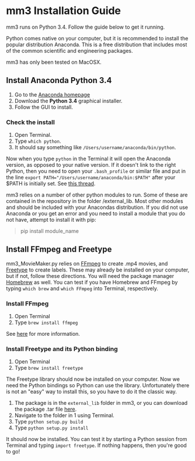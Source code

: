 # mm3 Installation Guide

mm3 runs on Python 3.4. Follow the guide below to get it running.

Python comes native on your computer, but it is recommended to install the popular distribution Anaconda. This is a free distribution that includes most of the common scientific and engineering packages.

mm3 has only been tested on MacOSX.

## Install Anaconda Python 3.4

1. Go to the [Anaconda homepage](https://www.continuum.io/downloads)
2. Download the **Python 3.4** graphical installer.
3. Follow the GUI to install.

### Check the install

1. Open Terminal.
2. Type `which python`.
3. It should say something like `/Users/username/anaconda/bin/python`.

Now when you type `python` in the Terminal it will open the Anaconda version, as opposed to your native version. If it doesn't link to the right Python, then you need to open your `.bash_profile` or similar file and put in the line `export PATH="/Users/username/anaconda/bin:$PATH"` after your $PATH is initially set. See [this thread](http://stackoverflow.com/questions/22773432/mac-using-default-python-despite-anaconda-install).

mm3 relies on a number of other python modules to run. Some of these are contained in the repository in the folder /external_lib. Most other modules and should be included with your Anacondas distribution. If you did not use Anaconda or you get an error and you need to install a module that you do not have, attempt to install it with pip:

>pip install module_name

## Install FFmpeg and Freetype

mm3_MovieMaker.py relies on [FFmpeg](https://ffmpeg.org/) to create .mp4 movies, and [Freetype](https://www.freetype.org/) to create labels. These may already be installed on your computer, but if not, follow these directions. You will need the package manager [Homebrew](https://brew.sh/) as well. You can test if you have Homebrew and FFmpeg by typing `which brew` and `which FFmpeg` into Terminal, respectively.

### Install FFmpeg

1. Open Terminal
2. Type `brew install ffmpeg`

See [here](https://trac.ffmpeg.org/wiki/CompilationGuide/MacOSX) for more information.

### Install Freetype and its Python binding

1. Open Terminal
2. Type `brew install freetype`

The Freetype library should now be installed on your computer. Now we need the Python bindings so Python can use the library. Unfortunately there is not an "easy" way to install this, so you have to do it the classic way.

1. The package is in the `external_lib` folder in mm3, or you can download the package .tar file [here](https://pypi.python.org/pypi/freetype-py).
2. Navigate to the folder in 1 using Terminal.
3. Type `python setup.py build`
4. Type `python setup.py install`

It should now be installed. You can test it by starting a Python session from Terminal and typing `import freetype`. If nothing happens, then you're good to go!
